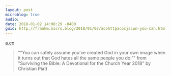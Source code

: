 ```yaml
---
layout: post
microblog: true
audio: 
date: 2018-01-02 14:08:29 -0400
guid: http://frankm.micro.blog/2018/01/02/acohttpacocjscwn-you-can.html
---
```

 [a.co](http://a.co/c2jSCWN)

> "“You can safely assume you’ve created God in your own image when it turns out that God hates all the same people you do.”" from "Surviving the Bible: A Devotional for the Church Year 2018" by Christian Piatt
